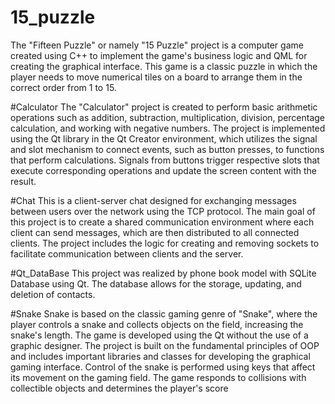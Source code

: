 <h1>15_puzzle</h1>
The "Fifteen Puzzle" or namely "15 Puzzle" project is a computer game created using C++ to implement the game's business logic and QML for creating the graphical interface. This game is a classic puzzle in which the player needs to move numerical tiles on a board to arrange them in the correct order from 1 to 15.

#Calculator
The "Calculator" project is created to perform basic arithmetic operations such as addition, subtraction, multiplication, division, percentage calculation, and working with negative numbers. The project is implemented using the Qt library in the Qt Creator environment, which utilizes the signal and slot mechanism to connect events, such as button presses, to functions that perform calculations. Signals from buttons trigger respective slots that execute corresponding operations and update the screen content with the result.

#Chat
This is a client-server chat designed for exchanging messages between users over the network using the TCP protocol. The main goal of this project is to create a shared communication environment where each client can send messages, which are then distributed to all connected clients. The project includes the logic for creating and removing sockets to facilitate communication between clients and the server.

#Qt_DataBase
This project was realized by phone book model with SQLite Database using Qt. The database allows for the storage, updating, and deletion of contacts.

#Snake
Snake is based on the classic gaming genre of "Snake", where the player controls a snake and collects objects on the field, increasing the snake's length. The game is developed using the Qt without the use of a graphic designer. The project is built on the fundamental principles of OOP and includes important libraries and classes for developing the graphical gaming interface.
Control of the snake is performed using keys that affect its movement on the gaming field. The game responds to collisions with collectible objects and determines the player's score 

